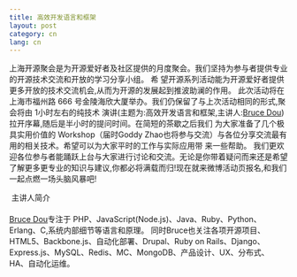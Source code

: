 ```yaml
---
title: 高效开发语言和框架
layout: post
category: cn
lang: cn
---
```

上海开源聚会是为开源爱好者及社区提供的月度聚会。我们坚持为参与者提供专业的开源技术交流和开放的学习分享小组。 希 望开源系列活动能为开源爱好者提供更多开放的技术交流机会,从而为开源的发展起到推波助澜的作用。
此次活动将在上海市福州路 666 号金陵海欣大厦举办。我们仍保留了与上次活动相同的形式,聚会将由 1小时左右的纯技术 演讲(主题为:高效开发语言和框架,主讲人:[Bruce Dou](http://weibo.com/518012961))拉开序幕,随后是半小时的提问时间。在简短的茶歇之后我们 为大家准备了几个极具实用价值的 Workshop（届时Goddy Zhao也将参与交流）与各位分享交流最有用的相关技术。希望可以为大家平时的工作与实际应用带 来一些帮助。
我们更欢迎各位参与者能踊跃上台与大家进行讨论和交流。无论是你带着疑问而来还是希望了解更多更专业的知识与建议,你都必将满载而归!现在就来微博活动页报名,和我们一起点燃一场头脑风暴吧!

&#149; 主讲人简介

[Bruce Dou](http://weibo.com/518012961)专注于 PHP、JavaScript(Node.js)、Java、Ruby、Python、Erlang、C,系统内部细节等语言和原理。 同时Bruce也关注各项开源项目、HTML5、Backbone.js、自动化部署、Drupal、Ruby on Rails、Django、Express.js、MySQL、Redis、MC、MongoDB、产品设计、UX、分布式、HA、自动化运维。